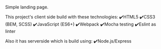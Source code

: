 Simple landing page. 

This project's client side build with these technologies: 
✔️HTML5 
✔️CSS3 (BEM, SCSS)
✔️JavaScript (ES6+)
✔️Webpack
✔️Mocha testing 
✔️Eslint as linter 

Also it has serverside which is build using:
✔️Node.js/Express
